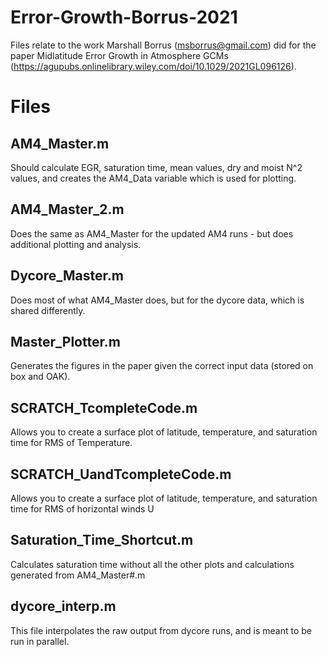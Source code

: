 # Error-Growth-Borrus-2021
Files relate to the work Marshall Borrus (msborrus@gmail.com) did for the paper Midlatitude Error Growth in Atmosphere GCMs (https://agupubs.onlinelibrary.wiley.com/doi/10.1029/2021GL096126).

# Files

## AM4_Master.m
Should calculate EGR, saturation time, mean values, dry and moist N^2 values, and creates the AM4_Data variable which is used for plotting.
## AM4_Master_2.m
Does the same as AM4_Master for the updated AM4 runs - but does additional plotting and analysis. 
## Dycore_Master.m
Does most of what AM4_Master does, but for the dycore data, which is shared differently.
## Master_Plotter.m
Generates the figures in the paper given the correct input data (stored on box and OAK). 
## SCRATCH_TcompleteCode.m
Allows you to create a surface plot of latitude, temperature, and saturation time for RMS of Temperature.  
## SCRATCH_UandTcompleteCode.m
Allows you to create a surface plot of latitude, temperature, and saturation time for RMS of horizontal winds U 
## Saturation_Time_Shortcut.m
Calculates saturation time without all the other plots and calculations generated from AM4_Master#.m
## dycore_interp.m
This file interpolates the raw output from dycore runs, and is meant to be run in parallel. 
